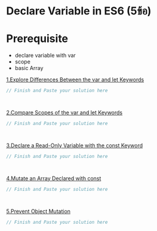 # Declare Variable in ES6 (5ข้อ)

# Prerequisite 
- declare variable with var
- scope
- basic Array


[1.Explore Differences Between the var and let Keywords](https://www.freecodecamp.org/learn/javascript-algorithms-and-data-structures/es6/explore-differences-between-the-var-and-let-keywords)
```js
// Finish and Paste your solution here




```
[2.Compare Scopes of the var and let Keywords](https://www.freecodecamp.org/learn/javascript-algorithms-and-data-structures/es6/compare-scopes-of-the-var-and-let-keywords)
```js
// Finish and Paste your solution here




```
[3.Declare a Read-Only Variable with the const Keyword](https://www.freecodecamp.org/learn/javascript-algorithms-and-data-structures/es6/declare-a-read-only-variable-with-the-const-keyword)
```js
// Finish and Paste your solution here




```
[4.Mutate an Array Declared with const](https://www.freecodecamp.org/learn/javascript-algorithms-and-data-structures/es6/mutate-an-array-declared-with-const)
```js
// Finish and Paste your solution here




```
[5.Prevent Object Mutation](https://www.freecodecamp.org/learn/javascript-algorithms-and-data-structures/es6/prevent-object-mutation)
```js
// Finish and Paste your solution here




```
